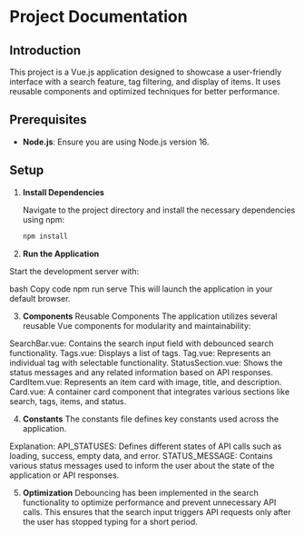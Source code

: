 # Project Documentation

## Introduction

This project is a Vue.js application designed to showcase a user-friendly interface with a search feature, tag filtering, and display of items. It uses reusable components and optimized techniques for better performance.

## Prerequisites

- **Node.js**: Ensure you are using Node.js version 16.

## Setup

1. **Install Dependencies**

   Navigate to the project directory and install the necessary dependencies using npm:

   ```bash
   npm install


2. **Run the Application**

Start the development server with:

bash
Copy code
npm run serve
This will launch the application in your default browser.

3. **Components**
Reusable Components
The application utilizes several reusable Vue components for modularity and maintainability:

SearchBar.vue: Contains the search input field with debounced search functionality.
Tags.vue: Displays a list of tags.
Tag.vue: Represents an individual tag with selectable functionality.
StatusSection.vue: Shows the status messages and any related information based on API responses.
CardItem.vue: Represents an item card with image, title, and description.
Card.vue: A container card component that integrates various sections like search, tags, items, and status.


4. **Constants**
The constants file defines key constants used across the application.

Explanation:
API_STATUSES: Defines different states of API calls such as loading, success, empty data, and error.
STATUS_MESSAGE: Contains various status messages used to inform the user about the state of the application or API responses.


5. **Optimization**
Debouncing has been implemented in the search functionality to optimize performance and prevent unnecessary API calls. This ensures that the search input triggers API requests only after the user has stopped typing for a short period.
